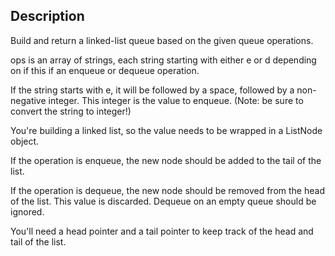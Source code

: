 ## Description
Build and return a linked-list queue based on the given queue operations.

ops is an array of strings, each string starting with either e or d depending on if this if an enqueue or dequeue operation.

If the string starts with e, it will be followed by a space, followed by a non-negative integer. This integer is the value to enqueue.
(Note: be sure to convert the string to integer!)

You're building a linked list, so the value needs to be wrapped in a ListNode object.

If the operation is enqueue, the new node should be added to the tail of the list.

If the operation is dequeue, the new node should be removed from the head of the list. This value is discarded. Dequeue on an empty queue should be ignored.

You'll need a head pointer and a tail pointer to keep track of the head and tail of the list.